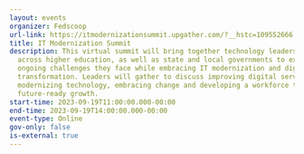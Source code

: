 ```yaml
---
layout: events
organizer: Fedscoop
url-link: https://itmodernizationsummit.upgather.com/?__hstc=109552666.b9f2fefdb1ba63e7a7822d1b83e67ff3.1683156570160.1694436175719.1694442191626.22&__hssc=109552666.2.1694442191626&__hsfp=2106842337
title: IT Modernization Summit
description: This virtual summit will bring together technology leaders from
  across higher education, as well as state and local governments to explore the
  ongoing challenges they face while embracing IT modernization and digital
  transformation. Leaders will gather to discuss improving digital services,
  modernizing technology, embracing change and developing a workforce to support
  future-ready growth.
start-time: 2023-09-19T11:00:00.000-00:00
end-time: 2023-09-19T14:00:00.000-00:00
event-type: Online
gov-only: false
is-external: true
---
```

